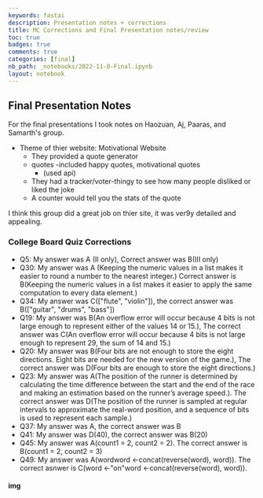```yaml
---
keywords: fastai
description: Presentation notes + corrections
title: MC Corrections and Final Presentation notes/review
toc: true 
badges: true
comments: true
categories: [final]
nb_path: _notebooks/2022-11-0-Final.ipynb
layout: notebook
---
```


<!--
#################################################
### THIS FILE WAS AUTOGENERATED! DO NOT EDIT! ###
#################################################
# file to edit: _notebooks/2022-11-0-Final.ipynb
-->

<div class="container" id="notebook-container">
        
<div class="cell border-box-sizing text_cell rendered"><div class="inner_cell">
<div class="text_cell_render border-box-sizing rendered_html">
<h2 id="Final-Presentation-Notes">Final Presentation Notes<a class="anchor-link" href="#Final-Presentation-Notes"> </a></h2><p>For the final presentations I took notes on Haozuan, Aj, Paaras, and Samarth's group.</p>
<ul>
<li>Theme of thier website: Motivational Website<ul>
<li>They provided a quote generator</li>
<li>quotes -included happy quotes, motivational quotes<ul>
<li>(used api)</li>
</ul>
</li>
<li>They had a tracker/voter-thingy to see how many people disliked or liked the joke</li>
<li>A counter would tell you the stats of the quote</li>
</ul>
</li>
</ul>
<p>I think this group did a great job on thier site, it was ver9y detailed and appealing.</p>

</div>
</div>
</div>
<div class="cell border-box-sizing text_cell rendered"><div class="inner_cell">
<div class="text_cell_render border-box-sizing rendered_html">
<h3 id="College-Board-Quiz-Corrections">College Board Quiz Corrections<a class="anchor-link" href="#College-Board-Quiz-Corrections"> </a></h3><ul>
<li>Q5: My answer was A (II only), Correct answer was B(III only)</li>
<li>Q30: My answer was  A (Keeping the numeric values in a list makes it easier to round a number to the nearest integer.) Correct answer is B(Keeping the numeric values in a list makes it easier to apply the same computation to every data element.)</li>
<li>Q34: My answer was C(["flute", "violin"]), the correct answer was B(["guitar", "drums", "bass"])</li>
<li>Q19: My answer was  B(An overflow error will occur because 4 bits is not large enough to represent either of the values 14 or 15.), The correct answer was C(An overflow error will occur because 4 bits is not large enough to represent 29, the sum of 14 and 15.) </li>
<li>Q20: My answer was B(Four bits are not enough to store the eight directions. Eight bits are needed for the new version of the game.), The correct answer was D(Four bits are enough to store the eight directions.)</li>
<li>Q23: My answer was A(The position of the runner is determined by calculating the time difference between the start and the end of the race and making an estimation based on the runner’s average speed.). The correct answer was D(The position of the runner is sampled at regular intervals to approximate the real-word position, and a sequence of bits is used to represent each sample.)</li>
<li>Q37: My answer was A, the correct answer was B</li>
<li>Q41: My answer was D(40), the correct answer was B(20)</li>
<li>Q45: My answer was A(count1 = 2, count2 = 2). The correct answer is B(count1 = 2, count2 = 3)</li>
<li>Q49: My answer was A(wordword ←concat(reverse(word), word)). The correct asnwer is C(word ←"on"word ←concat(reverse(word), word)).</li>
</ul>

</div>
</div>
</div>
<div class="cell border-box-sizing text_cell rendered"><div class="inner_cell">
<div class="text_cell_render border-box-sizing rendered_html">
<h4 id="img">img<a class="anchor-link" href="#img"> </a></h4>
</div>
</div>
</div>
</div>
 

